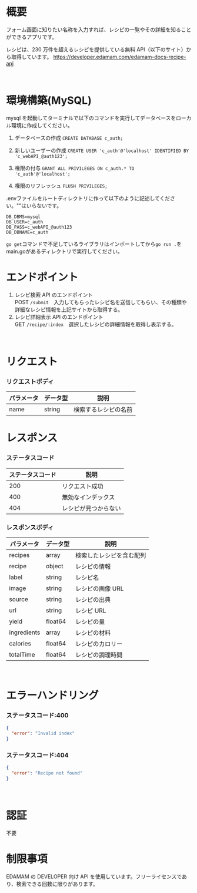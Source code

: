 # 概要

フォーム画面に知りたい名称を入力すれば、レシピの一覧やその詳細を知ることができるアプリです。<br>

レシピは、230 万件を超えるレシピを提供している無料 API（以下のサイト）から取得しています。
https://developer.edamam.com/edamam-docs-recipe-api

<br>

# 環境構築(MySQL)

mysql を起動してターミナルで以下のコマンドを実行してデータベースをローカル環境に作成してください。

1. データベースの作成
   `CREATE DATABASE c_auth;`

2. 新しいユーザーの作成
   `CREATE USER 'c_auth'@'localhost' IDENTIFIED BY 'c_webAPI_@auth123';`

3. 権限の付与
   `GRANT ALL PRIVILEGES ON c_auth.* TO 'c_auth'@'localhost';`

4. 権限のリフレッシュ
   `FLUSH PRIVILEGES;`

.envファイルをルートディレクトリに作って以下のように記述してください。""はいらないです。
```
DB_DBMS=mysql
DB_USER=c_auth
DB_PASS=c_webAPI_@auth123
DB_DBNAME=c_auth
```

`go get`コマンドで不足しているライブラリはインポートしてから`go run .`をmain.goがあるディレクトリで実行してください。

# エンドポイント

1. レシピ検索 API のエンドポイント<br>
   POST `/submit`　入力してもらったレシピ名を送信してもらい、その種類や詳細なレシピ情報を上記サイトから取得する。
2. レシピ詳細表示 API のエンドポイント<br>
   GET `/recipe/:index`　選択したレシピの詳細情報を取得し表示する。

<br>

# リクエスト

### リクエストボディ

| パラメータ | データ型 | 説明                 |
| ---------- | -------- | -------------------- |
| name       | string   | 検索するレシピの名前 |

# レスポンス

### ステータスコード

| ステータスコード | 説明                 |
| ---------------- | -------------------- |
| 200              | リクエスト成功       |
| 400              | 無効なインデックス   |
| 404              | レシピが見つからない |

### レスポンスボディ

| パラメータ  | データ型 | 説明                     |
| ----------- | -------- | ------------------------ |
| recipes     | array    | 検索したレシピを含む配列 |
| recipe      | object   | レシピの情報             |
| label       | string   | レシピ名                 |
| image       | string   | レシピの画像 URL         |
| source      | string   | レシピの出典             |
| url         | string   | レシピ URL               |
| yield       | float64  | レシピの量               |
| ingredients | array    | レシピの材料             |
| calories    | float64  | レシピのカロリー         |
| totalTime   | float64  | レシピの調理時間         |

<br>

# エラーハンドリング

### ステータスコード:400

```json
{
  "error": "Invalid index"
}
```

### ステータスコード:404

```json
{
  "error": "Recipe not found"
}
```

<br>

# 認証

不要
<br>

# 制限事項

EDAMAM の DEVELOPER 向け API を使用しています。フリーライセンスであり、検索できる回数に限りがあります。
